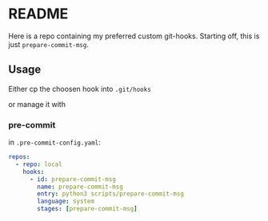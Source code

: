# README

Here is a repo containing my preferred custom git-hooks. Starting off, this is just `prepare-commit-msg`.

## Usage

Either cp the choosen hook into `.git/hooks`

or manage it with

### pre-commit

in `.pre-commit-config.yaml`:

```yaml
repos:
  - repo: local
    hooks:
      - id: prepare-commit-msg
        name: prepare-commit-msg
        entry: python3 scripts/prepare-commit-msg
        language: system
        stages: [prepare-commit-msg]
```
